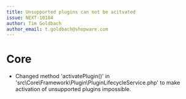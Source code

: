 ```yaml
---
title: Unsupported plugins can not be acitvated
issue: NEXT-10184
author: Tim Goldbach
author_email: t.goldbach@shopware.com 
---
```

# Core
* Changed method 'activatePlugin()' in 'src\Core\Framework\Plugin\PluginLifecycleService.php' to make activation of unsupported plugins impossible.
